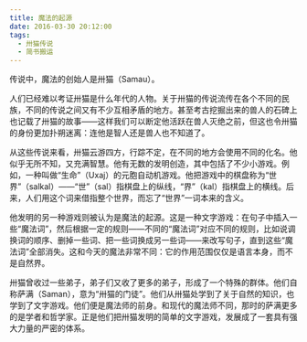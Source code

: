 ```yaml
---
title: 魔法的起源
date: 2016-03-30 20:12:00
tags:
  - 卅猫传说
  - 简书搬运
---
```


传说中，魔法的创始人是卅猫（Samau）。

人们已经难以考证卅猫是什么年代的人物。关于卅猫的传说流传在各个不同的民族，不同的传说之间又有不少互相矛盾的地方。甚至考古挖掘出来的兽人的石碑上也记载了卅猫的故事——这样我们可以断定他活跃在兽人灭绝之前，但这也令卅猫的身份更加扑朔迷离：连他是智人还是兽人也不知道了。

从这些传说来看，卅猫云游四方，行踪不定，在不同的地方会使用不同的化名。他似乎无所不知，又充满智慧。他有无数的发明创造，其中包括了不少小游戏。例如，一种叫做“生命”（Uxaj）的元胞自动机游戏。他把游戏中的棋盘称为“世界”（salkal）——“世”（sal）指棋盘上的纵线，“界”（kal）指棋盘上的横线。后来，人们用这个词来借指整个世界，而忘了“世界”一词本来的含义。

他发明的另一种游戏则被认为是魔法的起源。这是一种文字游戏：在句子中插入一些“魔法词”，然后根据一定的规则——不同的“魔法词”对应不同的规则，比如说调换词的顺序、删掉一些词、把一些词换成另一些词——来改写句子，直到这些“魔法词”全部消失。这和今天的魔法非常不同：它的作用范围仅仅是语言本身，而不是自然界。

卅猫曾收过一些弟子，弟子们又收了更多的弟子，形成了一个特殊的群体。他们自称萨满（Saman），意为“卅猫的门徒”。他们从卅猫处学到了关于自然的知识，也学到了文字游戏。他们便是魔法师的前身。和现代的魔法师不同，那时的萨满更多的是学者和哲学家。正是他们把卅猫发明的简单的文字游戏，发展成了一套具有强大力量的严密的体系。
